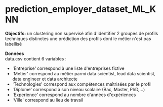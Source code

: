 # prediction_employer_dataset_ML_KNN


**Objectifs:**
un clustering non supervisé afin d'identifier 2 groupes de profils techniques distinctes
une prédiction des profils dont le métier n'est pas labellisé  

**Données**  
data.csv contient 6 variables : 
- 'Entreprise' correspond à une liste d'entreprises fictive 
- 'Metier' correspond au métier parmi data scientist, lead data scientist, data engineer et data architecte 
- 'Technologies' correspond aux compétences maîtrisées par le profil 
- 'Diplome' correspond à son niveau scolaire (Bac, Master, PhD,...) 
- 'Experience' correspond au nombre d'années d'expériences 
- 'Ville' correspond au lieu de travail
